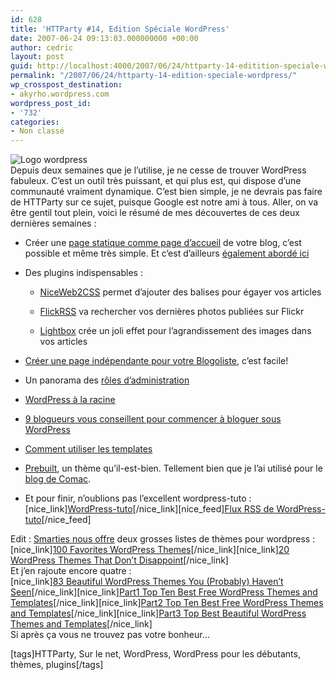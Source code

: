 ```yaml
---
id: 628
title: 'HTTParty #14, Edition Spéciale WordPress'
date: 2007-06-24 09:13:03.000000000 +00:00
author: cedric
layout: post
guid: http://localhost:4000/2007/06/24/httparty-14-editition-speciale-wordpress.html
permalink: "/2007/06/24/httparty-14-edition-speciale-wordpress/"
wp_crosspost_destination:
- akyrho.wordpress.com
wordpress_post_id:
- '732'
categories:
- Non classé
---
```

![Logo wordpress](/images/images/2.0/wordpress.png)  
Depuis deux semaines que je l’utilise, je ne cesse de trouver WordPress fabuleux. C’est un outil très puissant, et qui plus est, qui dispose d’une communauté vraiment dynamique. C’est bien simple, je ne devrais pas faire de HTTParty sur ce sujet, puisque Google est notre ami à tous. Aller, on va être gentil tout plein, voici le résumé de mes découvertes de ces deux dernières semaines :

  * Créer une [page statique comme page d’accueil](http://www.fran6art.com/2007/06/08/creer-une-page-statique-comme-page-daccueil-de-votre-blog-wordpress/) de votre blog, c’est possible et même très simple. Et c’est d’ailleurs [également abordé ici](http://www.css4design.com/blog/index.php/2007/06/10/100-wordpress-astuces-pour-afficher-une-page-autonome-avec-wp_list_pages)

  * Des plugins indispensables :
    
      * [NiceWeb2CSS](http://www.spawnrider.net/blogs/2007/05/11/niceweb2css/) permet d’ajouter des balises pour égayer vos articles
    
      * [FlickRSS](http://eightface.com/wordpress/flickrrss/) va rechercher vos dernières photos publiées sur Flickr
    
      * [Lightbox](http://www.stimuli.ca/lightbox) crée un joli effet pour l’agrandissement des images dans vos articles

  * [Créer une page indépendante pour votre Blogoliste](http://wordpress-tuto.fr/liens-page-wordpress-157), c’est facile!

  * Un panorama des [rôles d’administration](http://wp.ruche.org/2007/04/10/presentation-des-differents-roles-dadministration/)

  * [WordPress à la racine](http://www.fran6art.com/2006/10/25/mettre-son-blog-wordpress-a-la-racine-de-son-site-serveur-heberge-chez-ovh/)

  * [9 blogueurs vous conseillent pour commencer à bloguer sous WordPress](http://ceclair.fr/wordpress/9-blogueurs-vous-conseillent-pour-commencer-a-bloguer-sous-wordpress-108)

  * [Comment utiliser les templates](http://codex.wordpress.org/Pages#Default_Theme_Page_Templates)

  * [Prebuilt](http://themes.wordpress.net/other/options-page/491/prebuilt-10/), un thème qu’il-est-bien. Tellement bien que je l’ai utilisé pour le [blog de Comac](http://lln.chengetheworld.org/).

  * Et pour finir, n’oublions pas l’excellent wordpress-tuto :  
    [nice_link][WordPress-tuto](http://wordpress-tuto.fr/)\[/nice\_link\]\[nice\_feed\][Flux RSS de WordPress-tuto](http://feeds.feedburner.com/WordpressTuto)[/nice_feed]

Edit : [Smarties nous offre](http://smarties.ws/index.php/2007/06/23/683-liens-sympa) deux grosses listes de thèmes pour wordpress :  
[nice_link][100 Favorites WordPress Themes](http://writerspace.net/index.php/2007/03/20/100-favourite-wordpress-themes/)\[/nice\_link\]\[nice\_link\][20 WordPress Themes That Don’t Disappoint](http://20%20WordPress%20Themes%20That%20Don%27t%20Disappoint)[/nice_link]  
Et j’en rajoute encore quatre :  
[nice_link][83 Beautiful WordPress Themes You (Probably) Haven’t Seen](http://www.smashingmagazine.com/2007/02/09/83-beautiful-wordpress-themes-you-probably-havent-seen/)\[/nice\_link\]\[nice\_link\][Part1 Top Ten Best Free WordPress Themes and Templates](http://www.clazh.com/top-ten-best-free-wordpress-themes-and-templates/)\[/nice\_link\]\[nice\_link\][Part2 Top Ten Best Free WordPress Themes and Templates](http://www.clazh.com/top-best-free-wordpress-themes-templates/)\[/nice\_link\]\[nice\_link\][Part3 Top Best Beautiful WordPress Themes and Templates](http://www.clazh.com/top-best-beautiful-wordpress-themes-templates/)[/nice_link]  
Si après ça vous ne trouvez pas votre bonheur…

[tags]HTTParty, Sur le net, WordPress, WordPress pour les débutants, thèmes, plugins[/tags]